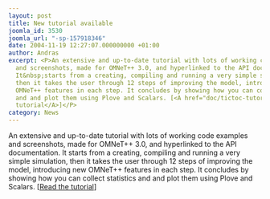 ```yaml
---
layout: post
title: New tutorial available
joomla_id: 3530
joomla_url: "-sp-157918346"
date: 2004-11-19 12:27:07.000000000 +01:00
author: Andras
excerpt: <P>An extensive and up-to-date tutorial with lots of working code examples
  and screenshots, made for OMNeT++ 3.0, and hyperlinked to the API documentation.
  It&nbsp;starts from a creating, compiling and running a very simple simulation,
  then it takes the user through 12 steps of improving the model, introducing new
  OMNeT++ features in each step. It concludes by showing how you can collect statistics
  and and plot them using Plove and Scalars. [<A href="doc/tictoc-tutorial">Read the
  tutorial</A>]</P>
category: News
---
```

<P>An extensive and up-to-date tutorial with lots of working code examples and screenshots, made for OMNeT++ 3.0, and hyperlinked to the API documentation. It&nbsp;starts from a creating, compiling and running a very simple simulation, then it takes the user through 12 steps of improving the model, introducing new OMNeT++ features in each step. It concludes by showing how you can collect statistics and and plot them using Plove and Scalars. [<A href="doc/tictoc-tutorial">Read the tutorial</A>]</P>
